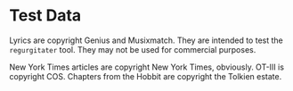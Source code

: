 # Test Data

Lyrics are copyright Genius and Musixmatch. They are intended to test the
`regurgitater` tool. They may not be used for commercial purposes.

New York Times articles are copyright New York Times, obviously. OT-III is
copyright COS. Chapters from the Hobbit are copyright the Tolkien estate.
